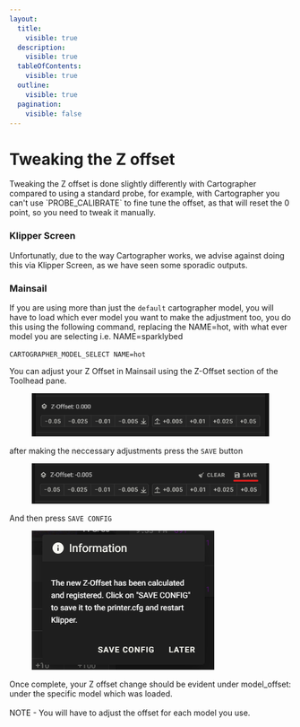 ```yaml
---
layout:
  title:
    visible: true
  description:
    visible: true
  tableOfContents:
    visible: true
  outline:
    visible: true
  pagination:
    visible: false
---
```


# Tweaking the Z offset

Tweaking the Z offset is done slightly differently with Cartographer compared to using a standard probe, for example, with Cartographer you can't use \`PROBE\_CALIBRATE\` to fine tune the offset, as that will reset the 0 point, so you need to tweak it manually.&#x20;

### Klipper Screen

Unfortunatly, due to the way Cartographer works, we advise against doing this via Klipper Screen, as we have seen some sporadic outputs.&#x20;

### Mainsail

If you are using more than just the `default` cartographer model, you will have to load which ever model you want to make the adjustment too,  you do this using the following command, replacing the NAME=hot, with what ever model you are selecting i.e. NAME=sparklybed

`CARTOGRAPHER_MODEL_SELECT NAME=hot`&#x20;

You can adjust your Z Offset in Mainsail using the Z-Offset section of the Toolhead pane.&#x20;

<figure><img src="../../.gitbook/assets/image (21).png" alt=""><figcaption></figcaption></figure>

after making the neccessary adjustments press the `SAVE` button

<figure><img src="../../.gitbook/assets/image (25).png" alt=""><figcaption></figcaption></figure>

And then press `SAVE CONFIG`

<figure><img src="../../.gitbook/assets/image (24).png" alt=""><figcaption></figcaption></figure>

Once complete, your Z offset change should be evident under model\_offset: under the specific model which was loaded. \
\
NOTE - You will have to adjust the offset for each model you use.&#x20;



###
